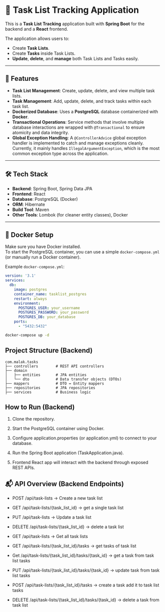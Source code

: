 # 📝 Task List Tracking Application

This is a **Task List Tracking** application built with **Spring Boot** for the backend and a **React** frontend.

The application allows users to:
- Create **Task Lists**.
- Create **Tasks** inside Task Lists.
- **Update**, **delete**, and **manage** both Task Lists and Tasks easily.

---

## 🚀 Features

- **Task List Management**: Create, update, delete, and view multiple task lists.
- **Task Management**: Add, update, delete, and track tasks within each task list.
- **Dockerized Database**: Uses a **PostgreSQL** database containerized with **Docker**.
- **Transactional Operations**: Service methods that involve multiple database interactions are wrapped with `@Transactional` to ensure atomicity and data integrity.
- **Global Exception Handling**: A `@ControllerAdvice` global exception handler is implemented to catch and manage exceptions cleanly. Currently, it mainly handles `IllegalArgumentException`, which is the most common exception type across the application.

---

## 🛠️ Tech Stack

- **Backend**: Spring Boot, Spring Data JPA
- **Frontend**: React
- **Database**: PostgreSQL (Docker)
- **ORM**: Hibernate
- **Build Tool**: Maven
- **Other Tools**: Lombok (for cleaner entity classes), Docker

---

## 🐳 Docker Setup

Make sure you have Docker installed.  
To start the PostgreSQL container, you can use a simple `docker-compose.yml` (or manually run a Docker container).

Example `docker-compose.yml`:

```yaml
version: '3.1'
services:
  db:
    image: postgres
    container_name: tasklist_postgres
    restart: always
    environment:
      POSTGRES_USER: your_username
      POSTGRES_PASSWORD: your_password
      POSTGRES_DB: your_database
    ports:
      - "5432:5432"

```
```bash
docker-compose up -d
```

## Project Structure (Backend)
```
com.malak.tasks
├── controllers        # REST API controllers
├── domain
│   ├── entities       # JPA entities
│   └── dto            # Data transfer objects (DTOs)
├── mappers            # DTO ↔ Entity mappers
├── repositories       # JPA repositories
├── services           # Business logic
```
## How to Run (Backend)
1. Clone the repository.

2. Start the PostgreSQL container using Docker.

3. Configure application.properties (or application.yml) to connect to your database.

4. Run the Spring Boot application (TaskApplication.java).

5. Frontend React app will interact with the backend through exposed REST APIs.

## 📬 API Overview (Backend Endpoints)
* POST /api/task-lists → Create a new task list
* GET /api/task-lists/{task_list_id} -> get a single task list
* PUT /api/task-lists → Update a task list
* DELETE /api/task-lists/{task_list_id} -> delete a task list
* GET /api/task-lists → Get all task lists

* GET /api/task-lists/{task_list_id}/tasks -> get tasks of task list
* Get /api/task-lists/{task_list_id}/tasks/{task_id} -> get a task from task list tasks
* PUT /api/task-lists/{task_list_id}/tasks/{task_id} -> update task from task list tasks
* POST /api/task-lists/{task_list_id}/tasks -> create a task add it to task list tasks
* DELETE /api/task-lists/{task_list_id}/tasks/{task_id} -> delete a task from task list
